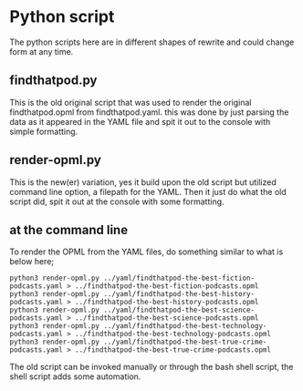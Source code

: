 # Python script


The python scripts here are in different shapes of rewrite and could change form at any time.

## findthatpod.py
This is the old original script that was used to render the original findthatpod.opml from findthatpod.yaml. this was done by just parsing the data as it appeared in the YAML file and spit it out to the console with simple formatting.


## render-opml.py
This is the new(er) variation, yes it build upon the old script but utilized command line option, a filepath for the YAML. Then it just do what the old script did, spit it out at the console with some formatting.


## at the command line
To render the OPML from the YAML files, do something similar to what is below here;

```
python3 render-opml.py ../yaml/findthatpod-the-best-fiction-podcasts.yaml > ../findthatpod-the-best-fiction-podcasts.opml
python3 render-opml.py ../yaml/findthatpod-the-best-history-podcasts.yaml > ../findthatpod-the-best-history-podcasts.opml
python3 render-opml.py ../yaml/findthatpod-the-best-science-podcasts.yaml > ../findthatpod-the-best-science-podcasts.opml
python3 render-opml.py ../yaml/findthatpod-the-best-technology-podcasts.yaml > ../findthatpod-the-best-technology-podcasts.opml
python3 render-opml.py ../yaml/findthatpod-the-best-true-crime-podcasts.yaml > ../findthatpod-the-best-true-crime-podcasts.opml
```


The old script can be invoked manually or through the bash shell script, the shell script adds some automation.

